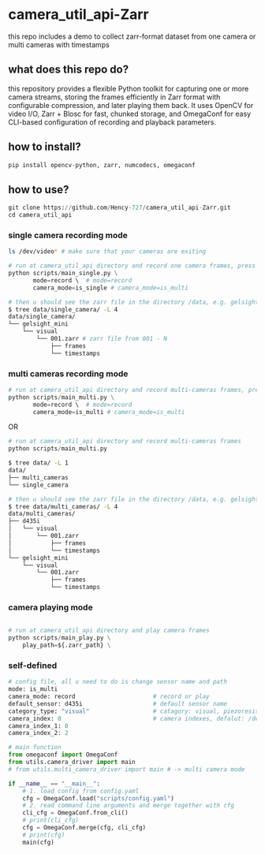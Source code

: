 
# camera_util_api-Zarr
this repo includes a demo to collect zarr-format dataset from one camera or multi cameras with timestamps
## what does this repo do?
this repository provides a flexible Python toolkit for capturing one or more camera streams, storing the frames efficiently in Zarr format with configurable compression, and later playing them back. It uses OpenCV for video I/O, Zarr + Blosc for fast, chunked storage, and OmegaConf for easy CLI-based configuration of recording and playback parameters.
## how to install?
```python
pip install opencv-python, zarr, numcodecs, omegaconf
```
## how to use?
```python
git clone https://github.com/Hency-727/camera_util_api-Zarr.git
cd camera_util_api
```
### single camera recording mode
```bash
ls /dev/video* # make sure that your cameras are exiting
```
``` python
# run at camera_util_api directory and record one camera frames, press 'q' to exiting recording
python scripts/main_single.py \
       mode=record \  # mode=record
       camera_mode=is_single # camera_mode=is_multi
```
```bash
# then u should see the zarr file in the directory /data, e.g. gelsight_mini
$ tree data/single_camera/ -L 4
data/single_camera/
└── gelsight_mini
    └── visual
        └── 001.zarr # zarr file from 001 - N
            ├── frames
            └── timestamps
```
### multi cameras recording mode

``` python
# run at camera_util_api directory and record multi-cameras frames, press 'q' to exiting recording
python scripts/main_multi.py \
       mode=record \  # mode=record
       camera_mode=is_multi # camera_mode=is_multi
```
OR
``` python
# run at camera_util_api directory and record multi-cameras frames
python scripts/main_multi.py 
```
```bash
$ tree data/ -L 1
data/
├── multi_cameras
└── single_camera
```
```bash
# then u should see the zarr file in the directory /data, e.g. gelsight_mini and d435i
$ tree data/multi_cameras/ -L 4
data/multi_cameras/
├── d435i
│   └── visual
│       └── 001.zarr
│           ├── frames
│           └── timestamps
└── gelsight_mini
    └── visual
        └── 001.zarr
            ├── frames
            └── timestamps

```
### camera playing mode
```python

```
``` python
# run at camera_util_api directory and play camera frames
python scripts/main_play.py \
    play_path=${.zarr_path} \
```

### self-defined
```python 
# config file, all u need to do is change sensor name and path
mode: is_multi
camera_mode: record                      # record or play
default_sensor: d435i                    # default sensor name
category_type: "visual"                  # catagory: visual, piezoresistance
camera_index: 0                          # camera indexes, defalut: /dev/video0
camera_index_1: 0
camera_index_2: 2                        
```
```python
# main function
from omegaconf import OmegaConf
from utils.camera_driver import main
# from utils.multi_camera_driver import main # -> multi camera mode

if __name__ == "__main__":
    # 1. load config from config.yaml
    cfg = OmegaConf.load("scripts/config.yaml")
    # 2. read command line arguments and merge together with cfg
    cli_cfg = OmegaConf.from_cli()
    # print(cli_cfg)
    cfg = OmegaConf.merge(cfg, cli_cfg)
    # print(cfg)
    main(cfg)
```